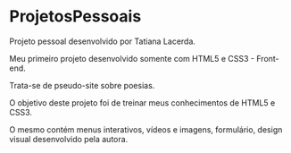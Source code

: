 # ProjetosPessoais



Projeto pessoal desenvolvido por Tatiana Lacerda.

Meu primeiro projeto desenvolvido somente com HTML5 e CSS3 - Front-end.

Trata-se de pseudo-site sobre poesias.

O objetivo deste projeto foi de treinar meus conhecimentos de HTML5 e CSS3.

O mesmo contém menus interativos, vídeos e imagens, formulário, design visual desenvolvido pela autora.
